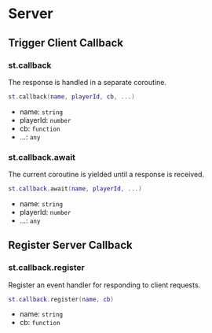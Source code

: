 # Server

## Trigger Client Callback

### st.callback

The response is handled in a separate coroutine.

```lua
st.callback(name, playerId, cb, ...)
```

- name: `string`
- playerId: `number`
- cb: `function`
- ...: `any`

### st.callback.await

The current coroutine is yielded until a response is received.

```lua
st.callback.await(name, playerId, ...)
```

- name: `string`
- playerId: `number`
- ...: `any`

## Register Server Callback

### st.callback.register

Register an event handler for responding to client requests.

```lua
st.callback.register(name, cb)
```

- name: `string`
- cb: `function`
